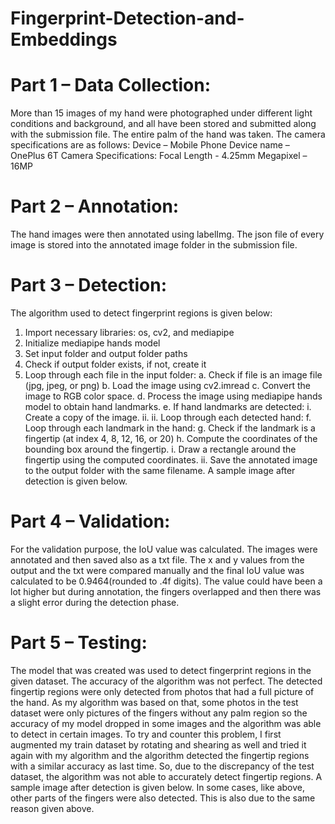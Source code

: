# Fingerprint-Detection-and-Embeddings

# Part 1 – Data Collection: 
More than 15 images of my hand were photographed under different light conditions and background, and all have been stored and submitted along with the submission file. The entire palm of the hand was taken. The camera specifications are as follows:
Device – Mobile Phone
Device name – OnePlus 6T
Camera Specifications:
Focal Length - 4.25mm
Megapixel – 16MP


# Part 2 – Annotation: 
The hand images were then annotated using labelImg. The json file of every image is stored into the  annotated image folder in the submission file. 

# Part 3 – Detection: 
The algorithm used to detect fingerprint regions is given below:
1. Import necessary libraries: os, cv2, and mediapipe
2. Initialize mediapipe hands model
3. Set input folder and output folder paths
4. Check if output folder exists, if not, create it
5. Loop through each file in the input folder:
a. Check if file is an image file (jpg, jpeg, or png)
b. Load the image using cv2.imread
c. Convert the image to RGB color space.
d. Process the image using mediapipe hands model to obtain hand landmarks.
e. If hand landmarks are detected:
i. Create a copy of the image.
ii. ii. Loop through each detected hand:
f. Loop through each landmark in the hand:
g. Check if the landmark is a fingertip (at index 4, 8, 12, 16, or 20)
h. Compute the coordinates of the bounding box around the fingertip.
i. Draw a rectangle around the fingertip using the computed coordinates.
ii. Save the annotated image to the output folder with the same filename.
A sample image after detection is given below.

# Part 4 – Validation: 
For the validation purpose, the IoU value was calculated. The images were annotated and then saved also as a txt file. The x and y values from the output and the txt were compared manually and the final IoU value was calculated to be 0.9464(rounded to .4f digits).
The value could have been a lot higher but during annotation, the fingers overlapped and then there was a slight error during the detection phase. 

# Part 5 – Testing:
The model that was created was used to detect fingerprint regions in the given dataset. The accuracy of the algorithm was not perfect. The detected fingertip regions were only detected from photos that had a full picture of the hand. As my algorithm was based on that, some photos in the test dataset were only  pictures of the fingers without any palm region so the accuracy of my model dropped in some images  and the algorithm was able to detect in certain images. To try and counter this problem, I first  augmented my train dataset by rotating and shearing as well and tried it again with my algorithm and the algorithm detected the fingertip regions with a similar accuracy as last time. So, due to the  discrepancy of the test dataset, the algorithm was not able to accurately detect fingertip regions. 
A sample image after detection is given below. In some cases, like above, other parts of the fingers were also detected. This is also due to the same reason given above.
